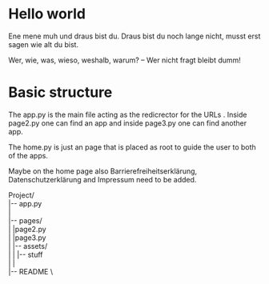 # Hello world

Ene mene muh und draus bist du. Draus bist du noch lange nicht, musst erst sagen wie alt du bist.

Wer, wie, was, wieso, weshalb, warum? – Wer nicht fragt bleibt dumm!


# Basic structure

The app.py is the main file acting as the redicrector for the URLs . Inside page2.py one can find an app and inside page3.py one can find another app.

The home.py is just an page that is placed as root to guide the user to both of the apps.

Maybe on the home page also Barrierefreiheitserklärung, Datenschutzerklärung and Impressum need to be added.


Project/ \
|-- app.py \
|  \
|-- pages/  \
|   |page2.py   \
|   |page3.py  \
|   |-- assets/   \
|   |   |-- stuff   \
|   |    \
|-- README   \

